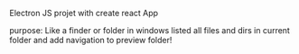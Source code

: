 Electron JS projet with create react App

purpose: Like a finder or folder in windows listed all files and dirs in current folder and add navigation to preview folder!
